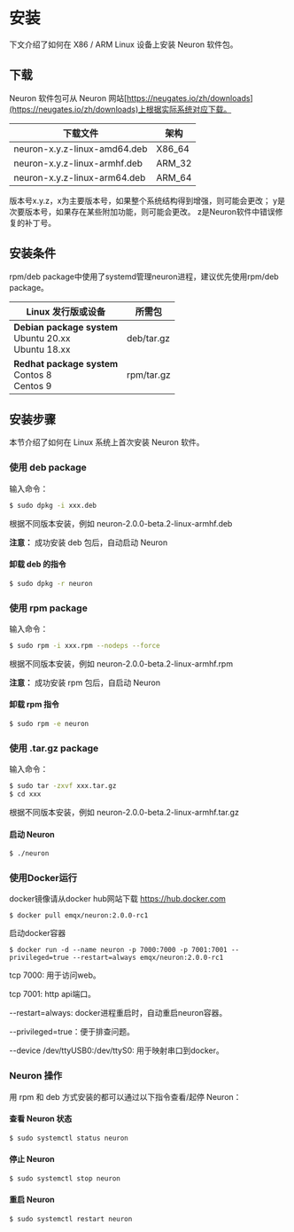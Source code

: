 # 安装

下文介绍了如何在 X86 / ARM Linux 设备上安装 Neuron 软件包。

## 下载

Neuron 软件包可从 Neuron 网站[https://neugates.io/zh/downloads](https://neugates.io/zh/downloads)上根据实际系统对应下载。

| 下载文件                                | 架构    |
| -------------------------------------- | ------ |
| neuron-x.y.z-linux-amd64.deb | X86_64 |
| neuron-x.y.z-linux-armhf.deb | ARM_32 |
| neuron-x.y.z-linux-arm64.deb | ARM_64 |

版本号x.y.z，x为主要版本号，如果整个系统结构得到增强，则可能会更改； y是次要版本号，如果存在某些附加功能，则可能会更改。 z是Neuron软件中错误修复的补丁号。

## 安装条件

rpm/deb package中使用了systemd管理neuron进程，建议优先使用rpm/deb package。

| Linux 发行版或设备 | 所需包          |
| ------------ | ---------------- |
| **Debian package system**<br>Ubuntu 20.xx <br>Ubuntu 18.xx | deb/tar.gz |
| **Redhat package system**<br>Contos 8<br>Centos 9 | rpm/tar.gz |

## 安装步骤

本节介绍了如何在 Linux 系统上首次安装 Neuron 软件。

### 使用 deb package

输入命令：

```bash
$ sudo dpkg -i xxx.deb
```

根据不同版本安装，例如 neuron-2.0.0-beta.2-linux-armhf.deb

**注意：** 成功安装 deb 包后，自动启动 Neuron

#### 卸载 deb 的指令

```bash
$ sudo dpkg -r neuron
```

### 使用 rpm package

输入命令：

```bash
$ sudo rpm -i xxx.rpm --nodeps --force
```

根据不同版本安装，例如 neuron-2.0.0-beta.2-linux-armhf.rpm

**注意：** 成功安装 rpm 包后，自启动 Neuron

#### 卸载 rpm 指令

```bash
$ sudo rpm -e neuron
```

### 使用 .tar.gz package

输入命令：

```bash
$ sudo tar -zxvf xxx.tar.gz
$ cd xxx
```

根据不同版本安装，例如 neuron-2.0.0-beta.2-linux-armhf.tar.gz

#### 启动 Neuron

```bash
$ ./neuron
```

### 使用Docker运行

docker镜像请从docker hub网站下载 https://hub.docker.com

`$ docker pull emqx/neuron:2.0.0-rc1`

启动docker容器

`$ docker run -d --name neuron -p 7000:7000 -p 7001:7001 --privileged=true --restart=always emqx/neuron:2.0.0-rc1 `

tcp 7000: 用于访问web。

tcp 7001: http api端口。

--restart=always: docker进程重启时，自动重启neuron容器。

--privileged=true：便于排查问题。

--device /dev/ttyUSB0:/dev/ttyS0: 用于映射串口到docker。

### Neuron 操作

用 rpm 和 deb 方式安装的都可以通过以下指令查看/起停 Neuron：

#### 查看 Neuron 状态

```bash
$ sudo systemctl status neuron
```

#### 停止 Neuron

```bash
$ sudo systemctl stop neuron
```

#### 重启 Neuron

```bash
$ sudo systemctl restart neuron
```
